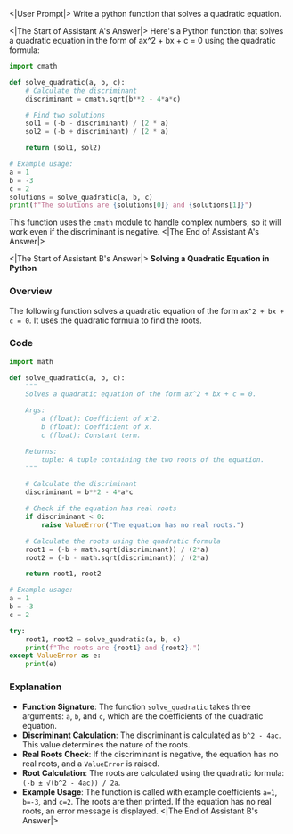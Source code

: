 <|User Prompt|>
Write a python function that solves a quadratic equation.

<|The Start of Assistant A's Answer|>
Here's a Python function that solves a quadratic equation in the form of ax^2 + bx + c = 0 using the quadratic formula:

```python
import cmath

def solve_quadratic(a, b, c):
    # Calculate the discriminant
    discriminant = cmath.sqrt(b**2 - 4*a*c)

    # Find two solutions
    sol1 = (-b - discriminant) / (2 * a)
    sol2 = (-b + discriminant) / (2 * a)

    return (sol1, sol2)

# Example usage:
a = 1
b = -3
c = 2
solutions = solve_quadratic(a, b, c)
print(f"The solutions are {solutions[0]} and {solutions[1]}")
```

This function uses the `cmath` module to handle complex numbers, so it will work even if the discriminant is negative.
<|The End of Assistant A's Answer|>

<|The Start of Assistant B's Answer|>
**Solving a Quadratic Equation in Python**

### Overview

The following function solves a quadratic equation of the form `ax^2 + bx + c = 0`. It uses the quadratic formula to find the roots.

### Code

```python
import math

def solve_quadratic(a, b, c):
    """
    Solves a quadratic equation of the form ax^2 + bx + c = 0.

    Args:
        a (float): Coefficient of x^2.
        b (float): Coefficient of x.
        c (float): Constant term.

    Returns:
        tuple: A tuple containing the two roots of the equation.
    """

    # Calculate the discriminant
    discriminant = b**2 - 4*a*c

    # Check if the equation has real roots
    if discriminant < 0:
        raise ValueError("The equation has no real roots.")

    # Calculate the roots using the quadratic formula
    root1 = (-b + math.sqrt(discriminant)) / (2*a)
    root2 = (-b - math.sqrt(discriminant)) / (2*a)

    return root1, root2

# Example usage:
a = 1
b = -3
c = 2

try:
    root1, root2 = solve_quadratic(a, b, c)
    print(f"The roots are {root1} and {root2}.")
except ValueError as e:
    print(e)
```

### Explanation

- **Function Signature**: The function `solve_quadratic` takes three arguments: `a`, `b`, and `c`, which are the coefficients of the quadratic equation.
- **Discriminant Calculation**: The discriminant is calculated as `b^2 - 4ac`. This value determines the nature of the roots.
- **Real Roots Check**: If the discriminant is negative, the equation has no real roots, and a `ValueError` is raised.
- **Root Calculation**: The roots are calculated using the quadratic formula: `(-b ± √(b^2 - 4ac)) / 2a`.
- **Example Usage**: The function is called with example coefficients `a=1`, `b=-3`, and `c=2`. The roots are then printed. If the equation has no real roots, an error message is displayed.
<|The End of Assistant B's Answer|>